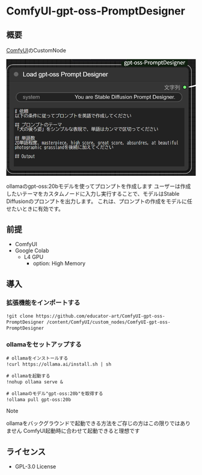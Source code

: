 # ComfyUI-gpt-oss-PromptDesigner

## 概要
[ComfyUI](https://github.com/comfyanonymous/ComfyUI)のCustomNode

![](./sample.png)

ollamaのgpt-oss:20bモデルを使ってプロンプトを作成します
ユーザーは作成したいテーマをカスタムノードに入力し実行することで、モデルはStable Diffusionのプロンプトを出力します。
これは、プロンプトの作成をモデルに任せたいときに有効です。

## 前提

- ComfyUI
- Google Colab
    - L4 GPU
        - option: High Memory

## 導入

### 拡張機能をインポートする

```
!git clone https://github.com/educator-art/ComfyUI-gpt-oss-PromptDesigner /content/ComfyUI/custom_nodes/ComfyUI-gpt-oss-PromptDesigner
```

### ollamaをセットアップする

```
# ollamaをインストールする
!curl https://ollama.ai/install.sh | sh
```

```
# ollamaを起動する
!nohup ollama serve &
```

```
# ollamaのモデル"gpt-oss:20b"を取得する
!ollama pull gpt-oss:20b
```
> [!NOTE]
> ollamaをバックグラウンドで起動できる方法をご存じの方はこの限りではありません
> ComfyUI起動時に合わせて起動できると理想です

## ライセンス

 - GPL-3.0 License
